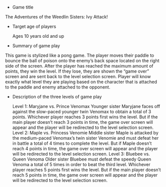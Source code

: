 * Game title

The Adventures of the Weedlin Sisters: Ivy Attack!

* Target age of players

	Ages 10 years old and up

* Summary of game play
	
This game is stylized like a pong game. The player moves their paddle to bounce the ball of poison onto the enemy’s back space located on the right side of the screen. After the player has reached the maximum amount of points, they win the level. If they lose, they are shown the “game over” screen and are sent back to the level selection screen. Player will know exactly what level they are playing based on the character that is attached to the paddle and enemy attached to the opponent. 

* Description of the three levels of game play

	Level 1: Maryjane vs. Prince Venomax
Younger sister Maryjane faces off against the slow-paced younger twin Venomax to obtain a total of 3 points. Whichever player 
reaches 3 points first wins the level. But if the main player doesn’t reach 3 points in time, the game over screen will appear 
and the player will be redirected to the level selection screen. 
	Level 2: Maple vs. Princess Venomie
Middle sister Maple is attacked by the medium-paced Venomax’s twin sister Venomie and must defeat her in battle a total of 4
times to complete the level. But if Maple doesn’t reach 4 points in time, the game over screen will appear and
the player will be redirected to the level selection screen.
	Level 3: Bluebee vs. Queen Venoma
Older sister Bluebee must defeat the speedy Queen Venoma a total of 5 times in order to beat the third level. 
Whichever player reaches 5 points first wins the level. But if the main player doesn’t reach 5 points in time, 
the game over screen will appear and the player will be redirected to the level selection screen.


